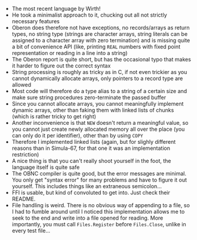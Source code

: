 - The most recent language by Wirth!
- He took a minimalist approach to it, chucking out all not strictly
  necessary features
- Oberon does therefore not have exceptions, no records/arrays as
  return types, no string type (strings are character arrays, string
  literals can be assigned to a character array with zero termination)
  and is missing quite a bit of convenience API (like, printing `REAL`
  numbers with fixed point representation or reading in a line into a
  string)
- The Oberon report is quite short, but has the occasional typo that
  makes it harder to figure out the correct syntax
- String processing is roughly as tricky as in C, if not even trickier
  as you cannot dynamically allocate arrays, only pointers to a record
  type are allowed
- Most code will therefore do a type alias to a string of a certain
  size and make sure string procedures zero-terminate the passed
  buffer
- Since you cannot allocate arrays, you cannot meaningfully implement
  dynamic arrays, other than faking them with linked lists of chunks
  (which is rather tricky to get right)
- Another inconvenience is that `NEW` doesn't return a meaningful
  value, so you cannot just create newly allocated memory all over the
  place (you can only do it per identifier), other than by using
  `COPY`
- Therefore I implemented linked lists (again, but for slighly
  different reasons than in Simula-67, for that one it was an
  implementation restriction)
- A nice thing is that you can't really shoot yourself in the foot,
  the language itself is quite safe
- The OBNC compiler is quite good, but the error messages are minimal.
  You only get "syntax error" for many problems and have to figure it
  out yourself.  This includes things like an extraneous semicolon...
- FFI is usable, but kind of convoluted to get into. Just check their README.
- File handling is weird. There is no obvious way of appending to a
  file, so I had to fumble around until I noticed this implementation
  allows me to seek to the end and write into a file opened for
  reading.  More importantly, you must call `Files.Register` before
  `Files.Close`, unlike in every test file...
